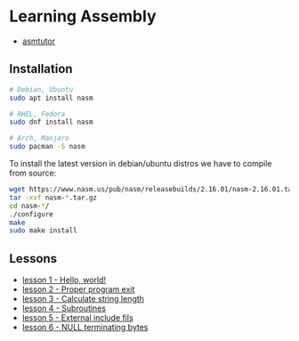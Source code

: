 # Learning Assembly

- [asmtutor](https://asmtutor.com/)

## Installation

```bash
# Debian, Ubuntu
sudo apt install nasm

# RHEL, Fedora
sudo dnf install nasm

# Arch, Manjaro
sudo pacman -S nasm
```

To install the latest version in debian/ubuntu distros we have to compile from source:

```bash
wget https://www.nasm.us/pub/nasm/releasebuilds/2.16.01/nasm-2.16.01.tar.gz
tar -xvf nasm-*.tar.gz
cd nasm-*/
./configure
make
sudo make install
```

## Lessons

- [lesson 1 - Hello, world!](lesson1/)
- [lesson 2 - Proper program exit](lesson2/)
- [lesson 3 - Calculate string length](lesson3/)
- [lesson 4 - Subroutines](lesson4/)
- [lesson 5 - External include fils](lesson5/)
- [lesson 6 - NULL terminating bytes](lesson6/)

